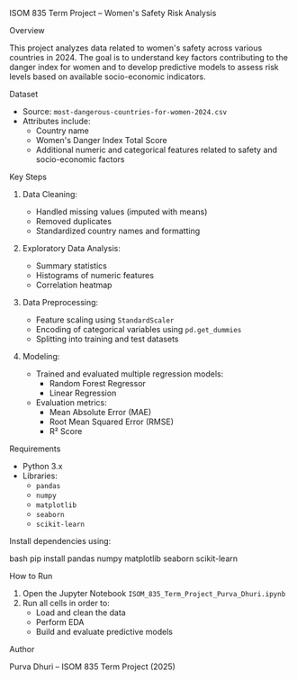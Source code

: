  ISOM 835 Term Project – Women's Safety Risk Analysis

Overview

This project analyzes data related to women's safety across various countries in 2024. The goal is to understand key factors contributing to the danger index for women and to develop predictive models to assess risk levels based on available socio-economic indicators.

Dataset

- Source: `most-dangerous-countries-for-women-2024.csv`
- Attributes include:
  - Country name
  - Women's Danger Index Total Score
  - Additional numeric and categorical features related to safety and socio-economic factors

Key Steps

1. Data Cleaning:
   - Handled missing values (imputed with means)
   - Removed duplicates
   - Standardized country names and formatting

2. Exploratory Data Analysis:
   - Summary statistics
   - Histograms of numeric features
   - Correlation heatmap

3. Data Preprocessing:
   - Feature scaling using `StandardScaler`
   - Encoding of categorical variables using `pd.get_dummies`
   - Splitting into training and test datasets

4. Modeling:
   - Trained and evaluated multiple regression models:
     - Random Forest Regressor
     - Linear Regression
   - Evaluation metrics:
     - Mean Absolute Error (MAE)
     - Root Mean Squared Error (RMSE)
     - R² Score

Requirements

- Python 3.x
- Libraries:
  - `pandas`
  - `numpy`
  - `matplotlib`
  - `seaborn`
  - `scikit-learn`

Install dependencies using:

bash
pip install pandas numpy matplotlib seaborn scikit-learn


How to Run

1. Open the Jupyter Notebook `ISOM_835_Term_Project_Purva_Dhuri.ipynb`
2. Run all cells in order to:
   - Load and clean the data
   - Perform EDA
   - Build and evaluate predictive models

Author

Purva Dhuri – ISOM 835 Term Project (2025)
